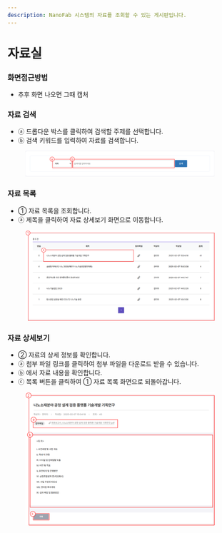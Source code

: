 ```yaml
---
description: NanoFab 시스템의 자료를 조회할 수 있는 게시판입니다.
---
```


# 자료실

### 화면접근방법

* 추후 화면 나오면 그때 캡처

### 자료 검색

* ⓐ 드롭다운 박스를 클릭하여 검색할  주제를 선택합니다.
* ⓑ 검색 키워드를 입력하여 자료를 검색합니다.

<figure><img src="../.gitbook/assets/image (2) (1) (1).png" alt=""><figcaption></figcaption></figure>

### 자료 목록

* ① 자료 목록을 조회합니다.&#x20;
* ⓐ 제목을 클릭하여 자료 상세보기 화면으로 이동합니다.

<figure><img src="../.gitbook/assets/image (2).png" alt=""><figcaption></figcaption></figure>

### 자료 상세보기

* ② 자료의 상세 정보를 확인합니다.
* ⓐ 첨부 파일 링크를 클릭하여 첨부 파일을 다운로드 받을 수 있습니다.
* ⓑ 에서 자료 내용을 확인합니다.
* ⓒ 목록 버튼을 클릭하여 ① 자료 목록 화면으로 되돌아갑니다.

<figure><img src="../.gitbook/assets/image (3).png" alt=""><figcaption></figcaption></figure>
